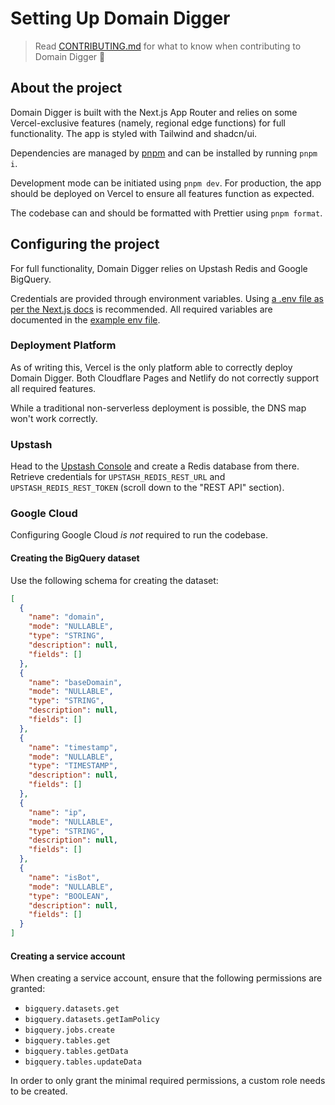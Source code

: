 # Setting Up Domain Digger

> Read [CONTRIBUTING.md](./CONTRIBUTING.md) for what to know when contributing to Domain Digger 👀

## About the project

Domain Digger is built with the Next.js App Router and relies on some Vercel-exclusive features (namely, regional edge functions) for full functionality. The app is styled with Tailwind and shadcn/ui.

Dependencies are managed by [pnpm](https://pnpm.io/installation) and can be installed by running `pnpm i`.

Development mode can be initiated using `pnpm dev`. For production, the app should be deployed on Vercel to ensure all features function as expected.

The codebase can and should be formatted with Prettier using `pnpm format`.

## Configuring the project

For full functionality, Domain Digger relies on Upstash Redis and Google BigQuery.

Credentials are provided through environment variables. Using [a .env file as per the Next.js docs](https://nextjs.org/docs/basic-features/environment-variables#loading-environment-variables) is recommended. All required variables are documented in the [example env file](./.env.example).

### Deployment Platform

As of writing this, Vercel is the only platform able to correctly deploy Domain Digger. Both Cloudflare Pages and Netlify do not correctly support all required features.

While a traditional non-serverless deployment is possible, the DNS map won't work correctly.

### Upstash

Head to the [Upstash Console](https://console.upstash.com) and create a Redis database from there. Retrieve credentials for `UPSTASH_REDIS_REST_URL` and `UPSTASH_REDIS_REST_TOKEN` (scroll down to the "REST API" section).

### Google Cloud

Configuring Google Cloud _is not_ required to run the codebase.

#### Creating the BigQuery dataset

Use the following schema for creating the dataset:

```json
[
  {
    "name": "domain",
    "mode": "NULLABLE",
    "type": "STRING",
    "description": null,
    "fields": []
  },
  {
    "name": "baseDomain",
    "mode": "NULLABLE",
    "type": "STRING",
    "description": null,
    "fields": []
  },
  {
    "name": "timestamp",
    "mode": "NULLABLE",
    "type": "TIMESTAMP",
    "description": null,
    "fields": []
  },
  {
    "name": "ip",
    "mode": "NULLABLE",
    "type": "STRING",
    "description": null,
    "fields": []
  },
  {
    "name": "isBot",
    "mode": "NULLABLE",
    "type": "BOOLEAN",
    "description": null,
    "fields": []
  }
]
```

#### Creating a service account

When creating a service account, ensure that the following permissions are granted:

- `bigquery.datasets.get`
- `bigquery.datasets.getIamPolicy`
- `bigquery.jobs.create`
- `bigquery.tables.get`
- `bigquery.tables.getData`
- `bigquery.tables.updateData`

In order to only grant the minimal required permissions, a custom role needs to be created.
